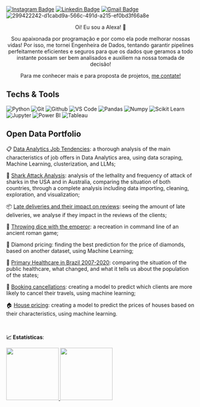[![Instagram Badge](https://img.shields.io/badge/Instagram-E4405F?style=flat-square&logo=instagram&logoColor=white&link=https://instagram.com/alexaiung)](https://instagram.com/alexaiung)
[![Linkedin Badge](https://img.shields.io/badge/-LinkedIn-blue?style=flat-square&logo=Linkedin&logoColor=white&link=https://www.linkedin.com/in/alexa-iung-dias//)](https://www.linkedin.com/in/alexa-iung-dias/)
[![Gmail Badge](https://img.shields.io/badge/-Gmail-red?style=flat-square&logo=Gmail&logoColor=white&link=karinnecristinapereira@gmail.com)](alexa.iung.dias@gmail.com)
![299422242-d1cabd9a-566c-491d-a215-ef0bd3f66a8e](https://github.com/user-attachments/assets/f266e01f-a26e-4e20-b484-4b71367d682a)
<p align="center">Oi! Eu sou a Alexa! 🥰</p>

<p align="center">Sou apaixonada por programação e por como ela pode melhorar nossas vidas! Por isso, me tornei Engenheira de Dados, tentando garantir pipelines perfeitamente eficientes e seguros para que os dados que geramos a todo instante possam ser bem analisados e auxiliem na nossa tomada de decisão!</p>

<p align="center">Para me conhecer mais e para proposta de projetos, <a href="mailto:alexa.iung.dias@gmail.com">me contate!</a></p>

## Techs & Tools
![Python](https://img.shields.io/badge/-Python-black?style=flat-square&logo=Python)
 ![Git](https://img.shields.io/badge/-Git-black?style=flat-square&logo=Git)
 ![Github](https://img.shields.io/badge/-Github-black?style=flat-square&logo=Github)
 ![VS Code](https://img.shields.io/badge/-VS%20Code-black?style=flat-square&logo=visual-studio-code)
  ![Pandas](https://img.shields.io/badge/-Pandas-black?style=flat-square&logo=Pandas)
 ![Numpy](https://img.shields.io/badge/-Numpy-black?style=flat-square&logo=Numpy)
 ![Scikit Learn](https://img.shields.io/badge/-Scikit%20Learn-black?style=flat-square&logo=scikit-learn)
 ![Jupyter](https://img.shields.io/badge/-Jupyter-black?style=flat-square&logo=Jupyter)
 ![Power BI](https://img.shields.io/badge/-Power%20BI-black?style=plastic&logo=Power-BI)
 ![Tableau](https://img.shields.io/badge/-Tableau-black?style=plastic&logo=Tableau)

## Open Data Portfolio

📋 [Data Analytics Job Tendencies](https://github.com/alexaiung/Data-Analytics-Job-Tendencies): a thorough analysis of the main characteristics of job offers in Data Analytics area, using data scraping, Machine Learning, clusterization, and LLMs;

🦈 [Shark Attack Analysis](https://github.com/alexaiung/Shark-Attack-Analysis): analysis of the lethality and frequency of attack of sharks in the USA and in Australia, comparing the situation of both countries, through a complete analysis including data importing, cleaning, exploration, and visualization;

📦 [Late deliveries and their impact on reviews](https://github.com/alexaiung/ironhack_miniproj02_olist_data_analysis): seeing the amount of late deliveries, we analyse if they impact in the reviews of the clients;

🎲 [Throwing dice with the emperor](https://github.com/alexaiung/Minigame-Throwing-Dice-with-the-Emperor): a recreation in command line of an ancient roman game;

💎 Diamond pricing: finding the best prediction for the price of diamonds, based on another dataset, using Machine Learning;

🏥 [Primary Healthcare in Brazil 2007-2020](https://github.com/alexaiung/Health-Coverage-on-Brazil/): comparing the situation of the public healthcare, what changed, and what it tells us about the population of the states;

🏨 [Booking cancellations](https://github.com/alexaiung/ironhack_miniproj04_hotel): creating a model to predict which clients are more likely to cancel their travels, using machine learning;

🏠 [House pricing](https://github.com/alexaiung/ironhack_mini_proj05_houseprices): creating a model to predict the prices of houses based on their characteristics, using machine learning.

 <br>

<b> :chart_with_upwards_trend: Estatísticas</b>:

<a href="https://github.com/alexaiung">
  <img height="140em" src="https://github-readme-stats.vercel.app/api?username=alexaiung&show_icons=true&theme=dark&include_commits=true"/>
</a>

<a href="https://github.com/alexaiung">
  <img height="140em" src="https://github-readme-stats.vercel.app/api/top-langs/?username=alexaiung&layout=compact&langs_count=8&theme=dark"/>
</a>

